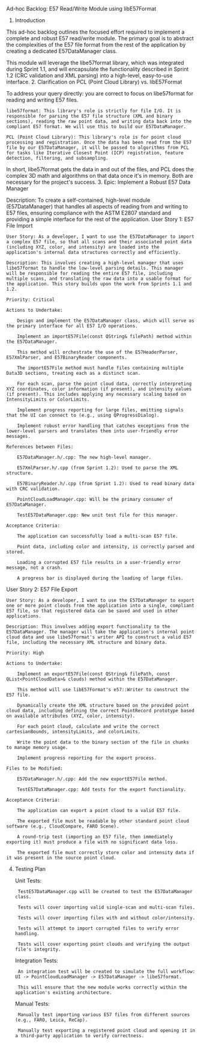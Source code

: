 Ad-hoc Backlog: E57 Read/Write Module using libE57Format
1. Introduction

This ad-hoc backlog outlines the focused effort required to implement a complete and robust E57 read/write module. The primary goal is to abstract the complexities of the E57 file format from the rest of the application by creating a dedicated E57DataManager class.

This module will leverage the libe57format library, which was integrated during Sprint 1.1, and will encapsulate the functionality described in Sprint 1.2 (CRC validation and XML parsing) into a high-level, easy-to-use interface.
2. Clarification on PCL (Point Cloud Library) vs. libE57Format

To address your query directly: you are correct to focus on libe57format for reading and writing E57 files.

    libe57format: This library's role is strictly for file I/O. It is responsible for parsing the E57 file structure (XML and binary sections), reading the raw point data, and writing data back into the compliant E57 format. We will use this to build our E57DataManager.

    PCL (Point Cloud Library): This library's role is for point cloud processing and registration. Once the data has been read from the E57 file by our E57DataManager, it will be passed to algorithms from PCL for tasks like Iterative Closest Point (ICP) registration, feature detection, filtering, and subsampling.

In short, libe57format gets the data in and out of the files, and PCL does the complex 3D math and algorithms on that data once it's in memory. Both are necessary for the project's success.
3. Epic: Implement a Robust E57 Data Manager

Description: To create a self-contained, high-level module (E57DataManager) that handles all aspects of reading from and writing to E57 files, ensuring compliance with the ASTM E2807 standard and providing a simple interface for the rest of the application.
User Story 1: E57 File Import

    User Story: As a developer, I want to use the E57DataManager to import a complex E57 file, so that all scans and their associated point data (including XYZ, color, and intensity) are loaded into the application's internal data structures correctly and efficiently.

    Description: This involves creating a high-level manager that uses libe57format to handle the low-level parsing details. This manager will be responsible for reading the entire E57 file, including multiple scans, and translating the raw data into a usable format for the application. This story builds upon the work from Sprints 1.1 and 1.2.

    Priority: Critical

    Actions to Undertake:

        Design and implement the E57DataManager class, which will serve as the primary interface for all E57 I/O operations.

        Implement an importE57File(const QString& filePath) method within the E57DataManager.

        This method will orchestrate the use of the E57HeaderParser, E57XmlParser, and E57BinaryReader components.

        The importE57File method must handle files containing multiple Data3D sections, treating each as a distinct scan.

        For each scan, parse the point cloud data, correctly interpreting XYZ coordinates, color information (if present), and intensity values (if present). This includes applying any necessary scaling based on IntensityLimits or ColorLimits.

        Implement progress reporting for large files, emitting signals that the UI can connect to (e.g., using QProgressDialog).

        Implement robust error handling that catches exceptions from the lower-level parsers and translates them into user-friendly error messages.

    References between Files:

        E57DataManager.h/.cpp: The new high-level manager.

        E57XmlParser.h/.cpp (from Sprint 1.2): Used to parse the XML structure.

        E57BinaryReader.h/.cpp (from Sprint 1.2): Used to read binary data with CRC validation.

        PointCloudLoadManager.cpp: Will be the primary consumer of E57DataManager.

        TestE57DataManager.cpp: New unit test file for this manager.

    Acceptance Criteria:

        The application can successfully load a multi-scan E57 file.

        Point data, including color and intensity, is correctly parsed and stored.

        Loading a corrupted E57 file results in a user-friendly error message, not a crash.

        A progress bar is displayed during the loading of large files.

User Story 2: E57 File Export

    User Story: As a developer, I want to use the E57DataManager to export one or more point clouds from the application into a single, compliant E57 file, so that registered data can be saved and used in other applications.

    Description: This involves adding export functionality to the E57DataManager. The manager will take the application's internal point cloud data and use libe57format's writer API to construct a valid E57 file, including the necessary XML structure and binary data.

    Priority: High

    Actions to Undertake:

        Implement an exportE57File(const QString& filePath, const QList<PointCloudData>& clouds) method within the E57DataManager.

        This method will use libE57Format's e57::Writer to construct the E57 file.

        Dynamically create the XML structure based on the provided point cloud data, including defining the correct PointRecord prototype based on available attributes (XYZ, color, intensity).

        For each point cloud, calculate and write the correct cartesianBounds, intensityLimits, and colorLimits.

        Write the point data to the binary section of the file in chunks to manage memory usage.

        Implement progress reporting for the export process.

    Files to be Modified:

        E57DataManager.h/.cpp: Add the new exportE57File method.

        TestE57DataManager.cpp: Add tests for the export functionality.

    Acceptance Criteria:

        The application can export a point cloud to a valid E57 file.

        The exported file must be readable by other standard point cloud software (e.g., CloudCompare, FARO Scene).

        A round-trip test (importing an E57 file, then immediately exporting it) must produce a file with no significant data loss.

        The exported file must correctly store color and intensity data if it was present in the source point cloud.

4. Testing Plan

    Unit Tests:

        TestE57DataManager.cpp will be created to test the E57DataManager class.

        Tests will cover importing valid single-scan and multi-scan files.

        Tests will cover importing files with and without color/intensity.

        Tests will attempt to import corrupted files to verify error handling.

        Tests will cover exporting point clouds and verifying the output file's integrity.

    Integration Tests:

        An integration test will be created to simulate the full workflow: UI -> PointCloudLoadManager -> E57DataManager -> libe57format.

        This will ensure that the new module works correctly within the application's existing architecture.

    Manual Tests:

        Manually test importing various E57 files from different sources (e.g., FARO, Leica, ReCap).

        Manually test exporting a registered point cloud and opening it in a third-party application to verify correctness.